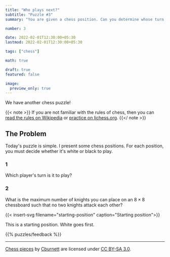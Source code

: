 ```yaml
---
title: "Who plays next?"
subtitle: "Puzzle #3"
summary: "You are given a chess position. Can you determine whose turn it is to play?"

number: 3

date: 2022-02-01T12:30:00+05:30
lastmod: 2022-02-01T12:30:00+05:30

tags: ["chess"]

math: true

draft: true
featured: false

image:
  preview_only: true
---
```



We have another chess puzzle!

{{< note >}}
If you are not familiar with the rules of chess, then you can [read the rules on Wikipedia](https://en.wikipedia.org/wiki/Rules_of_chess) or [practice on lichess.org](https://lichess.org/learn).
{{</ note >}}

## The Problem
Today's puzzle is simple. I present some chess positions. For each position, you must decide whether it's white or black to play. 

### 1
Which player's turn is it to play?

### 2
What is the maximum number of knights you can place on an $8 \times 8$ chessboard such that no two knights attack each other? 

{{< insert-svg filename="starting-position" caption="Starting position">}}

This is a starting position. White goes first. 



{{% puzzles/feedback %}}

---

[Chess pieces](https://commons.wikimedia.org/wiki/Category:SVG_chess_pieces) by [Cburnett](https://en.wikipedia.org/wiki/User:Cburnett) are licensed under [CC BY-SA 3.0](https://creativecommons.org/licenses/by-sa/3.0/deed.en). 
